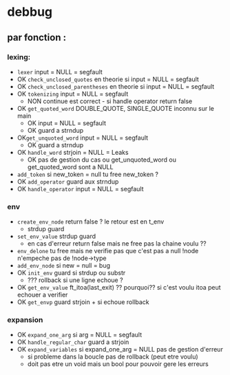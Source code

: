 # debbug

## par fonction :

### lexing:

- `lexer` input = NULL = segfault
- OK `check_unclosed_quotes` en theorie si input = NULL = segfault
- OK `check_unclosed_parentheses` en theorie si input = NULL = segfault
- OK `tokenizing` input = NULL = segfault
  - NON continue est correct - si handle operator return false
- OK `get_quoted_word` DOUBLE_QUOTE, SINGLE_QUOTE inconnu sur le main
  - OK input = NULL = segfault
  - OK guard a strndup
- OK`get_unquoted_word` input = NULL = segfault
  - OK guard a strndup
- OK `handle_word` strjoin = NULL = Leaks
  - OK pas de gestion du cas ou get_unquoted_word ou get_quoted_word sont a NULL
- `add_token` si new_token = null tu free new_token ?
- OK `add_operator` guard aux strndup
- OK `handle_operator` input = NULL = segfault

### env

- `create_env_node` return false ? le retour est en t_env
  - strdup guard
- `set_env_value` strdup guard
  - en cas d'erreur return false mais ne free pas la chaine voulu ??
- `env_delone` tu free mais ne verifie pas que c'est pas a null !node n'empeche pas de !node->type
- `add_env_node` si new = null = bug
- OK `init_env` guard si strdup ou substr
  - ??? rollback si une ligne echoue ?
- OK `get_env_value` ft_itoa(last_exit) ?? pourquoi?? si c'est voulu itoa peut echouer a verifier
- OK `get_envp` guard strjoin + si echoue rollback

### expansion

- OK `expand_one_arg` si arg = NULL = segfault
- OK `handle_regular_char` guard a strjoin
- OK `expand_variables` si expand_one_arg = NULL pas de gestion d'erreur
  - si probleme dans la boucle pas de rollback (peut etre voulu)
  - doit pas etre un void mais un bool pour pouvoir gere les erreurs
